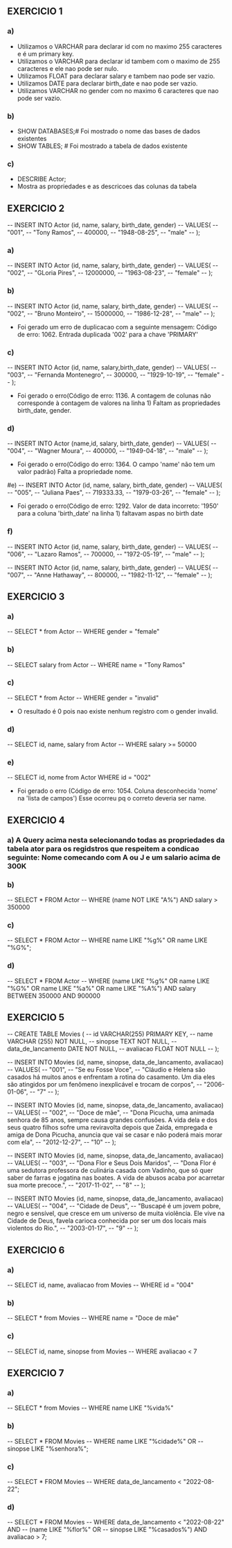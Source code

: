 ## EXERCICIO 1
### a) 
- Utilizamos o VARCHAR para declarar id com no maximo 255 caracteres e é um primary key. 
- Utilizamos o VARCHAR para declarar id tambem com o maximo de 255 caracteres e ele nao pode ser nulo.
- Utilizamos FLOAT para declarar salary e tambem nao pode ser vazio.
- Utilizamos DATE para declarar birth_date e nao pode ser vazio.
- Utilizamos VARCHAR no gender  com no maximo 6 caracteres que nao pode ser vazio.

### b)
- SHOW DATABASES;# Foi mostrado o nome das bases de dados existentes
- SHOW TABLES; # Foi mostrado a tabela de dados existente

### c)
- DESCRIBE Actor;
- Mostra as propriedades e as descricoes das colunas da tabela

## EXERCICIO 2

-- INSERT INTO Actor (id, name, salary, birth_date, gender)
-- VALUES(
--   "001", 
--   "Tony Ramos",
--   400000,
--   "1948-08-25", 
--   "male"
-- );

### a)
-- INSERT INTO Actor (id, name, salary, birth_date, gender)
-- VALUES(
--   "002", 
--   "GLoria Pires",
--   12000000,
--   "1963-08-23", 
--   "female"
-- );

### b)
-- INSERT INTO Actor (id, name, salary, birth_date, gender)
-- VALUES(
--   "002", 
--   "Bruno Monteiro",
--   15000000,
--   "1986-12-28", 
--   "male"
-- );
- Foi gerado um erro de duplicacao com a seguinte mensagem: Código de erro: 1062. Entrada duplicada '002' para a chave 'PRIMARY'

### c)
-- INSERT INTO Actor (id, name, salary,birth_date, gender)
-- VALUES(
--   "003", 
--   "Fernanda Montenegro",
--   300000,
--   "1929-10-19", 
--   "female"
-- );
- Foi gerado o erro(Código de erro: 1136. A contagem de colunas não corresponde à contagem de valores na linha 1) Faltam as propriedades birth_date, gender.

### d)
-- INSERT INTO Actor (name,id, salary, birth_date, gender)
-- VALUES(
--   "004",
--   "Wagner Moura",
--   400000,
--   "1949-04-18", 
--   "male"
-- );
- Foi gerado o erro(Código do erro: 1364. O campo 'name' não tem um valor padrão) Falta a propriedade nome.

#e)
-- INSERT INTO Actor (id, name, salary, birth_date, gender)
-- VALUES(
--   "005", 
--   "Juliana Paes",
--   719333.33,
--   "1979-03-26", 
--   "female"
-- );
- Foi gerado o erro(Código de erro: 1292. Valor de data incorreto: '1950' para a coluna 'birth_date' na linha 1) faltavam aspas no birth date

### f)
-- INSERT INTO Actor (id, name, salary, birth_date, gender)
-- VALUES(
--   "006", 
--   "Lazaro Ramos",
--   700000,
--   "1972-05-19", 
--   "male"
-- );

-- INSERT INTO Actor (id, name, salary, birth_date, gender)
-- VALUES(
--   "007", 
--   "Anne Hathaway",
--   800000,
--   "1982-11-12", 
--   "female"
-- );

## EXERCICIO 3

### a)
-- SELECT * from Actor 
-- WHERE gender = "female"

### b)
-- SELECT salary from Actor 
-- WHERE name = "Tony Ramos"

### c)
-- SELECT * from Actor 
-- WHERE gender = "invalid"
- O resultado é 0 pois nao existe nenhum registro com o gender invalid.

### d)
-- SELECT id, name, salary from Actor 
-- WHERE salary   >=	50000

### e)
-- SELECT id, nome from Actor WHERE id = "002"
- Foi gerado o erro (Código de erro: 1054. Coluna desconhecida 'nome' na 'lista de campos') Esse ocorreu pq o correto deveria ser name.

## EXERCICIO 4

### a) A Query acima nesta selecionando todas as propriedades da tabela ator para os regidstros que respeitem a condicao seguinte: Nome comecando com A ou J e um salario acima de 300K

### b) 
-- SELECT * FROM Actor
-- WHERE (name NOT LIKE "A%") AND salary > 350000

### c)
-- SELECT * FROM Actor
-- WHERE name LIKE "%g%" OR name LIKE "%G%";

### d)
-- SELECT * FROM Actor
-- WHERE (name LIKE "%g%" OR name LIKE "%G%" OR name LIKE "%a%" OR name LIKE "%A%") AND salary BETWEEN 350000 AND 900000

## EXERCICIO 5


-- CREATE TABLE Movies (
--     id VARCHAR(255) PRIMARY KEY,
--     name VARCHAR (255) NOT NULL,
--     sinopse TEXT NOT NULL,
--     data_de_lancamento DATE NOT NULL,
--     avaliacao FLOAT NOT NULL
-- );

-- INSERT INTO Movies (id, name, sinopse, data_de_lancamento, avaliacao)
-- VALUES(
-- "001",
-- "Se eu Fosse Voce",
-- "Cláudio e Helena são casados há muitos anos e enfrentam a rotina do casamento. Um dia eles são atingidos por um fenômeno inexplicável e trocam de corpos",
-- "2006-01-06",
-- "7"
-- );

-- INSERT INTO Movies (id, name, sinopse, data_de_lancamento, avaliacao)
-- VALUES(
-- "002",
-- "Doce de mãe",
-- "Dona Picucha, uma animada senhora de 85 anos, sempre causa grandes confusões. A vida dela e dos seus quatro filhos sofre uma reviravolta depois que Zaida, empregada e amiga de Dona Picucha, anuncia que vai se casar e não poderá mais morar com ela",
-- "2012-12-27",
-- "10"
-- );

-- INSERT INTO Movies (id, name, sinopse, data_de_lancamento, avaliacao)
-- VALUES(
-- "003",
-- "Dona Flor e Seus Dois Maridos",
-- "Dona Flor é uma sedutora professora de culinária casada com Vadinho, que só quer saber de farras e jogatina nas boates. A vida de abusos acaba por acarretar sua morte precoce.",
-- "2017-11-02",
-- "8"
-- );

-- INSERT INTO Movies (id, name, sinopse, data_de_lancamento, avaliacao)
-- VALUES(
-- "004",
-- "Cidade de Deus",
-- "Buscapé é um jovem pobre, negro e sensível, que cresce em um universo de muita violência. Ele vive na Cidade de Deus, favela carioca conhecida por ser um dos locais mais violentos do Rio.",
-- "2003-01-17",
-- "9"
-- );

## EXERCICIO 6

### a)
-- SELECT id, name, avaliacao from Movies 
-- WHERE id = "004"

### b)
-- SELECT * from Movies 
-- WHERE name = "Doce de mãe"

### c)
-- SELECT id, name, sinopse from Movies 
-- WHERE avaliacao < 7

## EXERCICIO 7

### a)
-- SELECT * from Movies 
-- WHERE name LIKE "%vida%"

### b)
-- SELECT * FROM Movies
-- WHERE name LIKE "%cidade%" OR
--       sinopse LIKE "%senhora%";

### c)
-- SELECT * FROM Movies
-- WHERE data_de_lancamento < "2022-08-22";

### d)

-- SELECT * FROM Movies
-- WHERE data_de_lancamento < "2022-08-22" AND 
--       (name LIKE "%flor%" OR
--       sinopse LIKE "%casados%") AND avaliacao > 7;

